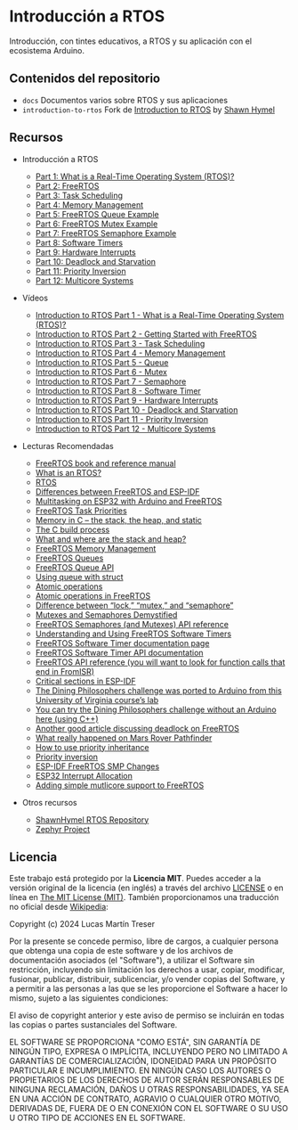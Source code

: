 # Introducción a RTOS

Introducción, con tintes educativos, a RTOS y su aplicación con el ecosistema Arduino.

## Contenidos del repositorio

- `docs` Documentos varios sobre RTOS y sus aplicaciones
- `introduction-to-rtos` Fork de [Introduction to RTOS](https://github.com/ShawnHymel/introduction-to-rtos) by [Shawn Hymel](https://github.com/ShawnHymel)

## Recursos

- Introducción a RTOS
    - [Part 1: What is a Real-Time Operating System (RTOS)?](https://www.digikey.com/en/maker/projects/what-is-a-realtime-operating-system-rtos/28d8087f53844decafa5000d89608016)
    - [Part 2: FreeRTOS](https://www.digikey.com/en/maker/projects/introduction-to-rtos-solution-to-part-2-freertos/b3f84c9c9455439ca2dcb8ccfce9dec5)
    - [Part 3: Task Scheduling](https://www.digikey.com/en/maker/projects/introduction-to-rtos-solution-to-part-3-task-scheduling/8fbb9e0b0eed4279a2dd698f02ce125f)
    - [Part 4: Memory Management](https://www.digikey.com/en/maker/projects/introduction-to-rtos-solution-to-part-4-memory-management/6d4dfcaa1ff84f57a2098da8e6401d9c)
    - [Part 5: FreeRTOS Queue Example](https://www.digikey.com/en/maker/projects/introduction-to-rtos-solution-to-part-5-freertos-queue-example/72d2b361f7b94e0691d947c7c29a03c9)
    - [Part 6: FreeRTOS Mutex Example](https://www.digikey.com/en/maker/projects/introduction-to-rtos-solution-to-part-6-freertos-mutex-example/c6e3581aa2204f1380e83a9b4c3807a6)
    - [Part 7: FreeRTOS Semaphore Example](https://www.digikey.com/en/maker/projects/introduction-to-rtos-solution-to-part-7-freertos-semaphore-example/51aa8660524c4daba38cba7c2f5baba7)
    - [Part 8: Software Timers](https://www.digikey.com/en/maker/projects/introduction-to-rtos-solution-to-part-8-software-timers/0f64cf758da440a29476165a5b2e577e)
    - [Part 9: Hardware Interrupts](https://www.digikey.com/en/maker/projects/introduction-to-rtos-solution-to-part-9-hardware-interrupts/3ae7a68462584e1eb408e1638002e9ed)
    - [Part 10: Deadlock and Starvation](https://www.digikey.com/en/maker/projects/introduction-to-rtos-solution-to-part-10-deadlock-and-starvation/872c6a057901432e84594d79fcb2cc5d)
    - [Part 11: Priority Inversion](https://www.digikey.com/en/maker/projects/introduction-to-rtos-solution-to-part-11-priority-inversion/abf4b8f7cd4a4c70bece35678d178321)
    - [Part 12: Multicore Systems](https://www.digikey.com/en/maker/projects/introduction-to-rtos-solution-to-part-12-multicore-systems/369936f5671d4207a2c954c0637e7d50)

- Vídeos
    - [Introduction to RTOS Part 1 - What is a Real-Time Operating System (RTOS)?](https://youtu.be/F321087yYy4?si=Jv4AU2lzRQuS7cqF)
    - [Introduction to RTOS Part 2 - Getting Started with FreeRTOS](https://youtu.be/JIr7Xm_riRs?si=E-_WyxjYfESnBRAg)
    - [Introduction to RTOS Part 3 - Task Scheduling](https://youtu.be/95yUbClyf3E?si=Fkijsk15KdK31M_N)
    - [Introduction to RTOS Part 4 - Memory Management](https://youtu.be/Qske3yZRW5I?si=mjdnW7VlTrC2_Djg)
    - [Introduction to RTOS Part 5 - Queue](https://youtu.be/pHJ3lxOoWeI?si=pFaONnFQvljUmBBh)
    - [Introduction to RTOS Part 6 - Mutex](https://youtu.be/I55auRpbiTs?si=1UO8IIK37hrNuehb)
    - [Introduction to RTOS Part 7 - Semaphore](https://youtu.be/5JcMtbA9QEE?si=CDjvdKTl_qEOL23j)
    - [Introduction to RTOS Part 8 - Software Timer](https://youtu.be/b1f1Iex0Tso?si=Zo8QPR-lZak3h1zr)
    - [Introduction to RTOS Part 9 - Hardware Interrupts](https://youtu.be/qsflCf6ahXU?si=YFt5m_X1gZFZj_ab)
    - [Introduction to RTOS Part 10 - Deadlock and Starvation](https://youtu.be/hRsWi4HIENc?si=cgFNCEjHxKBsVDuX)
    - [Introduction to RTOS Part 11 - Priority Inversion](https://youtu.be/C2xKhxROmhA?si=NsC6se5xdbtCFe3R)
    - [Introduction to RTOS Part 12 - Multicore Systems](https://youtu.be/LPSHUcH5aQc?si=IsP6jo5YPuwmVGQN)

- Lecturas Recomendadas
    - [FreeRTOS book and reference manual](https://www.freertos.org/Documentation/RTOS_book.html)
    - [What is an RTOS?](https://www.freertos.org/about-RTOS.html)
    - [RTOS](https://www.guru99.com/real-time-operating-system.html)
    - [Differences between FreeRTOS and ESP-IDF](https://docs.espressif.com/projects/esp-idf/en/latest/esp32/api-reference/system/freertos_idf.html)
    - [Multitasking on ESP32 with Arduino and FreeRTOS](https://simplyexplained.com/blog/multitasking-esp32-arduino-freertos/)
    - [FreeRTOS Task Priorities](https://www.digikey.com/en/maker/projects/introduction-to-rtos-solution-to-part-3-task-scheduling/8fbb9e0b0eed4279a2dd698f02ce125f)
    - [Memory in C – the stack, the heap, and static](https://craftofcoding.wordpress.com/2015/12/07/memory-in-c-the-stack-the-heap-and-static/)
    - [The C build process](https://blog.feabhas.com/2012/06/the-c-build-process/)
    - [What and where are the stack and heap?](https://stackoverflow.com/questions/79923/what-and-where-are-the-stack-and-heap/13326916#13326916)
    - [FreeRTOS Memory Management](https://www.freertos.org/a00111.html)
    - [FreeRTOS Queues](https://www.freertos.org/Embedded-RTOS-Queues.html)
    - [FreeRTOS Queue API](https://www.freertos.org/a00018.html)
    - [Using queue with struct](https://www.freertos.org/FreeRTOS_Support_Forum_Archive/August_2015/freertos_Send_a_struct_through_Queue_64d28ac3j.html)
    - [Atomic operations](https://stackoverflow.com/questions/52196678/what-are-atomic-operations-for-newbies)
    - [Atomic operations in FreeRTOS](https://docs.aws.amazon.com/freertos/latest/userguide/atomic.html)
    - [Difference between “lock,” “mutex,” and “semaphore”](https://stackoverflow.com/questions/2332765/what-is-the-difference-between-lock-mutex-and-semaphore)
    - [Mutexes and Semaphores Demystified](https://barrgroup.com/embedded-systems/how-to/rtos-mutex-semaphore)
    - [FreeRTOS Semaphores (and Mutexes) API reference](https://www.freertos.org/a00113.html)
    - [Understanding and Using FreeRTOS Software Timers](https://dzone.com/articles/understanding-and-using-freertos-software-timers)
    - [FreeRTOS Software Timer documentation page](https://www.freertos.org/RTOS-software-timer.html)
    - [FreeRTOS Software Timer API documentation](https://www.freertos.org/FreeRTOS-Software-Timer-API-Functions.html)
    - [FreeRTOS API reference (you will want to look for function calls that end in FromISR)](https://www.freertos.org/a00106.html)
    - [Critical sections in ESP-IDF](https://docs.espressif.com/projects/esp-idf/en/latest/esp32/api-guides/freertos-smp.html#critical-sections-disabling-interrupts)
    - [The Dining Philosophers challenge was ported to Arduino from this University of Virginia course’s lab](https://www.cs.virginia.edu/luther/COA2/S2019/pa05-dp.html)
    - [You can try the Dining Philosophers challenge without an Arduino here (using C++)](https://leetcode.com/problems/the-dining-philosophers/)
    - [Another good article discussing deadlock on FreeRTOS](https://microcontrollerslab.com/freertos-recursive-mutex-avoid-deadlocks-examples-arduino/)
    - [What really happened on Mars Rover Pathfinder](http://www.cs.cornell.edu/courses/cs614/1999sp/papers/pathfinder.html)
    - [How to use priority inheritance](https://www.embedded.com/how-to-use-priority-inheritance/)
    - [Priority inversion](https://barrgroup.com/embedded-systems/how-to/rtos-priority-inversion)
    - [ESP-IDF FreeRTOS SMP Changes](https://docs.espressif.com/projects/esp-idf/en/latest/esp32/api-guides/freertos-smp.html)
    - [ESP32 Interrupt Allocation](https://docs.espressif.com/projects/esp-idf/en/latest/esp32/api-reference/system/intr_alloc.html)
    - [Adding simple mutlicore support to FreeRTOS](https://www.freertos.org/2020/02/simple-multicore-core-to-core-communication-using-freertos-message-buffers.html)

- Otros recursos
    - [ShawnHymel RTOS Repository](https://github.com/ShawnHymel/introduction-to-rtos)
    - [Zephyr Project](https://zephyrproject.org/)

## Licencia

Este trabajo está protegido por la **Licencia MIT**. Puedes acceder a la versión original de la licencia (en inglés) a través del archivo [LICENSE](./LICENSE) o en línea en [The MIT License (MIT)](https://mit-license.org/). También proporcionamos una traducción no oficial desde [Wikipedia](https://es.m.wikipedia.org/wiki/Licencia_MIT#La_licencia):

Copyright (c) 2024 Lucas Martín Treser

Por la presente se concede permiso, libre de cargos, a cualquier persona que obtenga una copia de este software y de los archivos de documentación asociados (el "Software"), a utilizar el Software sin restricción, incluyendo sin limitación los derechos a usar, copiar, modificar, fusionar, publicar, distribuir, sublicenciar, y/o vender copias del Software, y a permitir a las personas a las que se les proporcione el Software a hacer lo mismo, sujeto a las siguientes condiciones:

El aviso de copyright anterior y este aviso de permiso se incluirán en todas las copias o partes sustanciales del Software.

EL SOFTWARE SE PROPORCIONA "COMO ESTÁ", SIN GARANTÍA DE NINGÚN TIPO, EXPRESA O IMPLÍCITA, INCLUYENDO PERO NO LIMITADO A GARANTÍAS DE COMERCIALIZACIÓN, IDONEIDAD PARA UN PROPÓSITO PARTICULAR E INCUMPLIMIENTO. EN NINGÚN CASO LOS AUTORES O PROPIETARIOS DE LOS DERECHOS DE AUTOR SERÁN RESPONSABLES DE NINGUNA RECLAMACIÓN, DAÑOS U OTRAS RESPONSABILIDADES, YA SEA EN UNA ACCIÓN DE CONTRATO, AGRAVIO O CUALQUIER OTRO MOTIVO, DERIVADAS DE, FUERA DE O EN CONEXIÓN CON EL SOFTWARE O SU USO U OTRO TIPO DE ACCIONES EN EL SOFTWARE.
